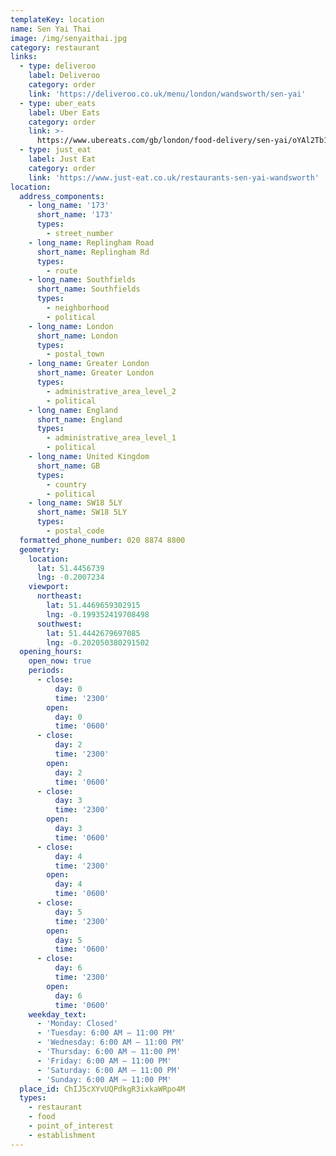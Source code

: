 ```yaml
---
templateKey: location
name: Sen Yai Thai
image: /img/senyaithai.jpg
category: restaurant
links:
  - type: deliveroo
    label: Deliveroo
    category: order
    link: 'https://deliveroo.co.uk/menu/london/wandsworth/sen-yai'
  - type: uber_eats
    label: Uber Eats
    category: order
    link: >-
      https://www.ubereats.com/gb/london/food-delivery/sen-yai/oYAl2Tb1R5O_AM1V78QXyQ
  - type: just_eat
    label: Just Eat
    category: order
    link: 'https://www.just-eat.co.uk/restaurants-sen-yai-wandsworth'
location:
  address_components:
    - long_name: '173'
      short_name: '173'
      types:
        - street_number
    - long_name: Replingham Road
      short_name: Replingham Rd
      types:
        - route
    - long_name: Southfields
      short_name: Southfields
      types:
        - neighborhood
        - political
    - long_name: London
      short_name: London
      types:
        - postal_town
    - long_name: Greater London
      short_name: Greater London
      types:
        - administrative_area_level_2
        - political
    - long_name: England
      short_name: England
      types:
        - administrative_area_level_1
        - political
    - long_name: United Kingdom
      short_name: GB
      types:
        - country
        - political
    - long_name: SW18 5LY
      short_name: SW18 5LY
      types:
        - postal_code
  formatted_phone_number: 020 8874 8800
  geometry:
    location:
      lat: 51.4456739
      lng: -0.2007234
    viewport:
      northeast:
        lat: 51.4469659302915
        lng: -0.199352419708498
      southwest:
        lat: 51.4442679697085
        lng: -0.202050380291502
  opening_hours:
    open_now: true
    periods:
      - close:
          day: 0
          time: '2300'
        open:
          day: 0
          time: '0600'
      - close:
          day: 2
          time: '2300'
        open:
          day: 2
          time: '0600'
      - close:
          day: 3
          time: '2300'
        open:
          day: 3
          time: '0600'
      - close:
          day: 4
          time: '2300'
        open:
          day: 4
          time: '0600'
      - close:
          day: 5
          time: '2300'
        open:
          day: 5
          time: '0600'
      - close:
          day: 6
          time: '2300'
        open:
          day: 6
          time: '0600'
    weekday_text:
      - 'Monday: Closed'
      - 'Tuesday: 6:00 AM – 11:00 PM'
      - 'Wednesday: 6:00 AM – 11:00 PM'
      - 'Thursday: 6:00 AM – 11:00 PM'
      - 'Friday: 6:00 AM – 11:00 PM'
      - 'Saturday: 6:00 AM – 11:00 PM'
      - 'Sunday: 6:00 AM – 11:00 PM'
  place_id: ChIJ5cXYvUQPdkgR3ixkaWRpo4M
  types:
    - restaurant
    - food
    - point_of_interest
    - establishment
---
```

